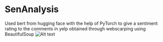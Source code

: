 # SenAnalysis
Used bert from hugging face with the help of PyTorch to give a sentiment rating to the comments in yelp obtained through webscarping using BeautifulSoup
![Alt text](https://huggingface.co/blog/assets/59_transformers_philosophy/transformers.png)
